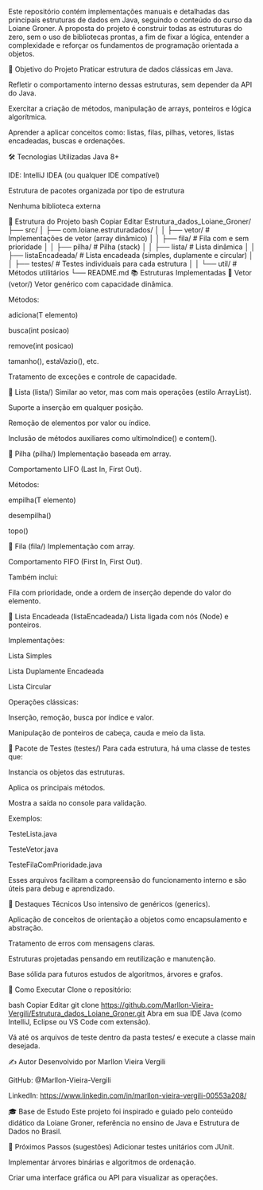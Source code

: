 Este repositório contém implementações manuais e detalhadas das principais estruturas de dados em Java, seguindo o conteúdo do curso da Loiane Groner. A proposta do projeto é construir todas as estruturas do zero, sem o uso de bibliotecas prontas, a fim de fixar a lógica, entender a complexidade e reforçar os fundamentos de programação orientada a objetos.

🎯 Objetivo do Projeto
Praticar estrutura de dados clássicas em Java.

Refletir o comportamento interno dessas estruturas, sem depender da API do Java.

Exercitar a criação de métodos, manipulação de arrays, ponteiros e lógica algorítmica.

Aprender a aplicar conceitos como: listas, filas, pilhas, vetores, listas encadeadas, buscas e ordenações.

🛠️ Tecnologias Utilizadas
Java 8+

IDE: IntelliJ IDEA (ou qualquer IDE compatível)

Estrutura de pacotes organizada por tipo de estrutura

Nenhuma biblioteca externa

📂 Estrutura do Projeto
bash
Copiar
Editar
Estrutura_dados_Loiane_Groner/
├── src/
│   ├── com.loiane.estruturadados/
│   │   ├── vetor/               # Implementações de vetor (array dinâmico)
│   │   ├── fila/                # Fila com e sem prioridade
│   │   ├── pilha/               # Pilha (stack)
│   │   ├── lista/               # Lista dinâmica
│   │   ├── listaEncadeada/      # Lista encadeada (simples, duplamente e circular)
│   │   ├── testes/              # Testes individuais para cada estrutura
│   │   └── util/                # Métodos utilitários
└── README.md
📚 Estruturas Implementadas
📌 Vetor (vetor/)
Vetor genérico com capacidade dinâmica.

Métodos:

adiciona(T elemento)

busca(int posicao)

remove(int posicao)

tamanho(), estaVazio(), etc.

Tratamento de exceções e controle de capacidade.

📌 Lista (lista/)
Similar ao vetor, mas com mais operações (estilo ArrayList).

Suporte a inserção em qualquer posição.

Remoção de elementos por valor ou índice.

Inclusão de métodos auxiliares como ultimoIndice() e contem().

📌 Pilha (pilha/)
Implementação baseada em array.

Comportamento LIFO (Last In, First Out).

Métodos:

empilha(T elemento)

desempilha()

topo()

📌 Fila (fila/)
Implementação com array.

Comportamento FIFO (First In, First Out).

Também inclui:

Fila com prioridade, onde a ordem de inserção depende do valor do elemento.

📌 Lista Encadeada (listaEncadeada/)
Lista ligada com nós (Node) e ponteiros.

Implementações:

Lista Simples

Lista Duplamente Encadeada

Lista Circular

Operações clássicas:

Inserção, remoção, busca por índice e valor.

Manipulação de ponteiros de cabeça, cauda e meio da lista.

🧪 Pacote de Testes (testes/)
Para cada estrutura, há uma classe de testes que:

Instancia os objetos das estruturas.

Aplica os principais métodos.

Mostra a saída no console para validação.

Exemplos:

TesteLista.java

TesteVetor.java

TesteFilaComPrioridade.java

Esses arquivos facilitam a compreensão do funcionamento interno e são úteis para debug e aprendizado.

📌 Destaques Técnicos
Uso intensivo de genéricos (generics).

Aplicação de conceitos de orientação a objetos como encapsulamento e abstração.

Tratamento de erros com mensagens claras.

Estruturas projetadas pensando em reutilização e manutenção.

Base sólida para futuros estudos de algoritmos, árvores e grafos.

🚀 Como Executar
Clone o repositório:

bash
Copiar
Editar
git clone https://github.com/Marllon-Vieira-Vergili/Estrutura_dados_Loiane_Groner.git
Abra em sua IDE Java (como IntelliJ, Eclipse ou VS Code com extensão).

Vá até os arquivos de teste dentro da pasta testes/ e execute a classe main desejada.

✍️ Autor
Desenvolvido por Marllon Vieira Vergili

GitHub: @Marllon-Vieira-Vergili

LinkedIn: https://www.linkedin.com/in/marllon-vieira-vergili-00553a208/

🎓 Base de Estudo
Este projeto foi inspirado e guiado pelo conteúdo didático da Loiane Groner, referência no ensino de Java e Estrutura de Dados no Brasil.

🧩 Próximos Passos (sugestões)
Adicionar testes unitários com JUnit.

Implementar árvores binárias e algoritmos de ordenação.

Criar uma interface gráfica ou API para visualizar as operações.
